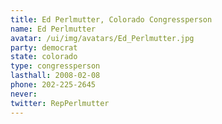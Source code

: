 ```yaml
---
title: Ed Perlmutter, Colorado Congressperson
name: Ed Perlmutter
avatar: /ui/img/avatars/Ed_Perlmutter.jpg
party: democrat
state: colorado
type: congressperson
lasthall: 2008-02-08
phone: 202-225-2645
never:
twitter: RepPerlmutter
---
```

